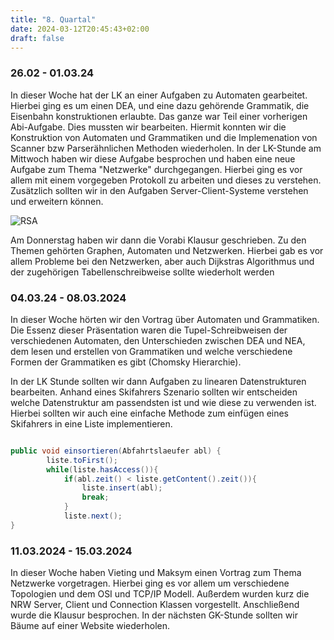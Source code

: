 ```yaml
---
title: "8. Quartal"
date: 2024-03-12T20:45:43+02:00
draft: false
---
```

### 26.02 - 01.03.24
In dieser Woche hat der LK an einer Aufgaben zu Automaten gearbeitet. Hierbei ging es um einen DEA, und eine dazu gehörende Grammatik, die Eisenbahn konstruktionen erlaubte. Das ganze war Teil einer vorherigen Abi-Aufgabe. Dies mussten wir bearbeiten. Hiermit konnten wir die Konstruktion von Automaten und Grammatiken und die Implemenation von Scanner bzw Parserähnlichen Methoden wiederholen.
In der LK-Stunde am Mittwoch haben wir diese Aufgabe besprochen und haben eine neue Aufgabe zum Thema "Netzwerke" durchgegangen. Hierbei ging es vor allem mit einem vorgegeben Protokoll zu arbeiten und dieses zu verstehen. Zusätzlich sollten wir in den Aufgaben Server-Client-Systeme verstehen und erweitern können.

![RSA](/lernblog/netzwerk.png)

Am Donnerstag haben wir dann die Vorabi Klausur geschrieben. Zu den Themen gehörten Graphen, Automaten und Netzwerken. Hierbei gab es vor allem Probleme bei den Netzwerken, aber auch Dijkstras Algorithmus und der zugehörigen Tabellenschreibweise sollte wiederholt werden

### 04.03.24 - 08.03.2024

In dieser Woche hörten wir den Vortrag über Automaten und Grammatiken. Die Essenz dieser Präsentation waren die Tupel-Schreibweisen der verschiedenen Automaten, den Unterschieden zwischen DEA und NEA, dem lesen und erstellen von Grammatiken und welche verschiedene Formen der Grammatiken es gibt (Chomsky Hierarchie).

In der LK Stunde sollten wir dann Aufgaben zu linearen Datenstrukturen bearbeiten. Anhand eines Skifahrers Szenario sollten wir entscheiden welche Datenstruktur am passendsten ist und wie diese zu verwenden ist. Hierbei sollten wir auch eine einfache Methode zum einfügen eines Skifahrers in eine Liste implementieren.

```java

public void einsortieren(Abfahrtslaeufer abl) {
        liste.toFirst();
        while(liste.hasAccess()){
            if(abl.zeit() < liste.getContent().zeit()){
                liste.insert(abl);
                break;
            }
            liste.next();
}

```

### 11.03.2024 - 15.03.2024

In dieser Woche haben Vieting und Maksym einen Vortrag zum Thema Netzwerke vorgetragen. Hierbei ging es vor allem um verschiedene Topologien und dem OSI und TCP/IP Modell. Außerdem wurden kurz die NRW Server, Client und Connection Klassen vorgestellt. Anschließend wurde die Klausur besprochen. In der nächsten GK-Stunde sollten wir Bäume auf einer Website wiederholen.
